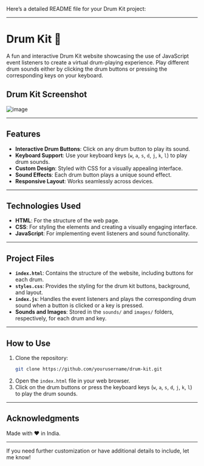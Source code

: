 Here’s a detailed README file for your Drum Kit project:

---

# Drum Kit 🥁

A fun and interactive Drum Kit website showcasing the use of JavaScript event listeners to create a virtual drum-playing experience. Play different drum sounds either by clicking the drum buttons or pressing the corresponding keys on your keyboard.

## Drum Kit Screenshot

![image](https://github.com/user-attachments/assets/0e764838-9104-481c-9ab5-be0597295574)


---

## Features

- **Interactive Drum Buttons**: Click on any drum button to play its sound.
- **Keyboard Support**: Use your keyboard keys (`w`, `a`, `s`, `d`, `j`, `k`, `l`) to play drum sounds.
- **Custom Design**: Styled with CSS for a visually appealing interface.
- **Sound Effects**: Each drum button plays a unique sound effect.
- **Responsive Layout**: Works seamlessly across devices.

---

## Technologies Used

- **HTML**: For the structure of the web page.
- **CSS**: For styling the elements and creating a visually engaging interface.
- **JavaScript**: For implementing event listeners and sound functionality.

---

## Project Files

- **`index.html`**: Contains the structure of the website, including buttons for each drum.
- **`styles.css`**: Provides the styling for the drum kit buttons, background, and layout.
- **`index.js`**: Handles the event listeners and plays the corresponding drum sound when a button is clicked or a key is pressed.
- **Sounds and Images**: Stored in the `sounds/` and `images/` folders, respectively, for each drum and key.

---

## How to Use

1. Clone the repository:
   ```bash
   git clone https://github.com/yourusername/drum-kit.git
   ```
2. Open the `index.html` file in your web browser.
3. Click on the drum buttons or press the keyboard keys (`w`, `a`, `s`, `d`, `j`, `k`, `l`) to play the drum sounds.

---


## Acknowledgments

Made with ❤️ in India.

--- 

If you need further customization or have additional details to include, let me know!
